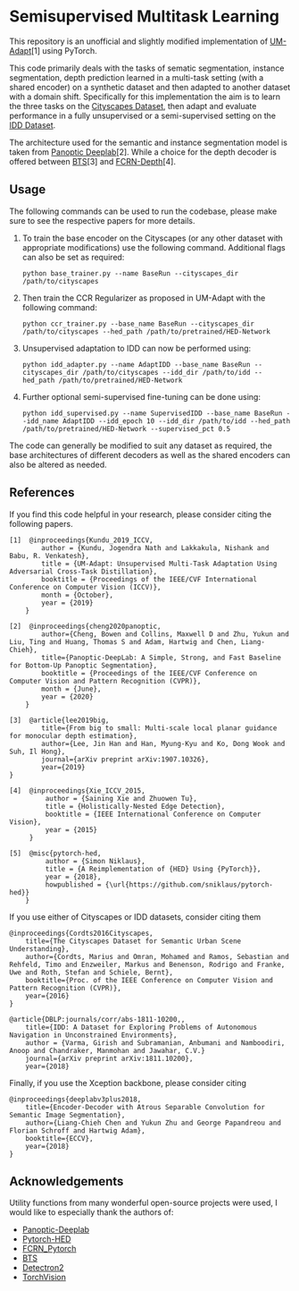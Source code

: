 # Semisupervised Multitask Learning

This repository is an unofficial and slightly modified implementation of [UM-Adapt](https://arxiv.org/abs/1908.03884 "UM-Adapt: Unsupervised Multi-Task Adaptation Using Adversarial Cross-Task Distillation")[1] using PyTorch.

This code primarily deals with the tasks of sematic segmentation, instance segmentation, depth prediction learned in a multi-task setting (with a shared encoder) on a synthetic dataset and then adapted to another dataset with a domain shift. Specifically for this implementation the aim is to learn the three tasks on the [Cityscapes Dataset](https://www.cityscapes-dataset.com), then adapt and evaluate performance in a fully unsupervised or a semi-supervised setting on the [IDD Dataset](https://idd.insaan.iiit.ac.in/ "India Driving Dataset").

The architecture used for the semantic and instance segmentation model is taken from [Panoptic Deeplab](https://arxiv.org/abs/1911.10194 "Panoptic-DeepLab: A Simple, Strong, and Fast Baseline for Bottom-Up Panoptic Segmentation")[2]. While a choice for the depth decoder is offered between [BTS](https://arxiv.org/abs/1907.10326 "From Big to Small: Multi-Scale Local Planar Guidance for Monocular Depth Estimation")[3] and [FCRN-Depth](https://arxiv.org/abs/1606.00373 "Deeper Depth Prediction with Fully Convolutional Residual Networks")[4].

## Usage
The following commands can be used to run the codebase, please make sure to see the respective papers for more details.

1. To train the base encoder on the Cityscapes (or any other dataset with appropriate modifications) use the following command. Additional flags can also be set as required:

    `python base_trainer.py --name BaseRun --cityscapes_dir /path/to/cityscapes`

2. Then train the CCR Regularizer as proposed in UM-Adapt with the following command:

    `python ccr_trainer.py --base_name BaseRun --cityscapes_dir /path/to/cityscapes --hed_path /path/to/pretrained/HED-Network`

3. Unsupervised adaptation to IDD can now be performed using:

    `python idd_adapter.py --name AdaptIDD --base_name BaseRun --cityscapes_dir /path/to/cityscapes --idd_dir /path/to/idd --hed_path /path/to/pretrained/HED-Network`

4. Further optional semi-supervised fine-tuning can be done using:

    `python idd_supervised.py --name SupervisedIDD --base_name BaseRun --idd_name AdaptIDD --idd_epoch 10 --idd_dir /path/to/idd --hed_path /path/to/pretrained/HED-Network --supervised_pct 0.5`

The code can generally be modified to suit any dataset as required, the base architectures of different decoders as well as the shared encoders can also be altered as needed. 

## References

If you find this code helpful in your research, please consider citing the following papers.

```
[1]  @inproceedings{Kundu_2019_ICCV,
        author = {Kundu, Jogendra Nath and Lakkakula, Nishank and Babu, R. Venkatesh},
        title = {UM-Adapt: Unsupervised Multi-Task Adaptation Using Adversarial Cross-Task Distillation},
        booktitle = {Proceedings of the IEEE/CVF International Conference on Computer Vision (ICCV)},
        month = {October},
        year = {2019}
    }
```

```
[2]  @inproceedings{cheng2020panoptic,
        author={Cheng, Bowen and Collins, Maxwell D and Zhu, Yukun and Liu, Ting and Huang, Thomas S and Adam, Hartwig and Chen, Liang-Chieh},
        title={Panoptic-DeepLab: A Simple, Strong, and Fast Baseline for Bottom-Up Panoptic Segmentation},
        booktitle = {Proceedings of the IEEE/CVF Conference on Computer Vision and Pattern Recognition (CVPR)},
        month = {June},
        year = {2020}
    }
```

```
[3]  @article{lee2019big,
        title={From big to small: Multi-scale local planar guidance for monocular depth estimation},
        author={Lee, Jin Han and Han, Myung-Kyu and Ko, Dong Wook and Suh, Il Hong},
        journal={arXiv preprint arXiv:1907.10326},
        year={2019}
}
```

```
[4]  @inproceedings{Xie_ICCV_2015,
         author = {Saining Xie and Zhuowen Tu},
         title = {Holistically-Nested Edge Detection},
         booktitle = {IEEE International Conference on Computer Vision},
         year = {2015}
     }
```

```
[5]  @misc{pytorch-hed,
         author = {Simon Niklaus},
         title = {A Reimplementation of {HED} Using {PyTorch}},
         year = {2018},
         howpublished = {\url{https://github.com/sniklaus/pytorch-hed}}
    }
```

If you use either of Cityscapes or IDD datasets, consider citing them

```
@inproceedings{Cordts2016Cityscapes,
    title={The Cityscapes Dataset for Semantic Urban Scene Understanding},
    author={Cordts, Marius and Omran, Mohamed and Ramos, Sebastian and Rehfeld, Timo and Enzweiler, Markus and Benenson, Rodrigo and Franke, Uwe and Roth, Stefan and Schiele, Bernt},
    booktitle={Proc. of the IEEE Conference on Computer Vision and Pattern Recognition (CVPR)},
    year={2016}
}
```

```
@article{DBLP:journals/corr/abs-1811-10200,,
    title={IDD: A Dataset for Exploring Problems of Autonomous Navigation in Unconstrained Environments},
    author = {Varma, Girish and Subramanian, Anbumani and Namboodiri, Anoop and Chandraker, Manmohan and Jawahar, C.V.}
    journal={arXiv preprint arXiv:1811.10200},
    year={2018}
```

Finally, if you use the Xception backbone, please consider citing

```
@inproceedings{deeplabv3plus2018,
    title={Encoder-Decoder with Atrous Separable Convolution for Semantic Image Segmentation},
    author={Liang-Chieh Chen and Yukun Zhu and George Papandreou and Florian Schroff and Hartwig Adam},
    booktitle={ECCV},
    year={2018}
}
```


## Acknowledgements

Utility functions from many wonderful open-source projects were used, I would like to especially thank the authors of:

* [Panoptic-Deeplab](https://github.com/bowenc0221/panoptic-deeplab)
* [Pytorch-HED](https://github.com/sniklaus/pytorch-hed)
* [FCRN_Pytorch](https://github.com/dontLoveBugs/FCRN_pytorch)
* [BTS](https://github.com/cogaplex-bts/bts/tree/master/pytorch)
* [Detectron2](https://github.com/facebookresearch/detectron2)
* [TorchVision](https://github.com/pytorch/vision)